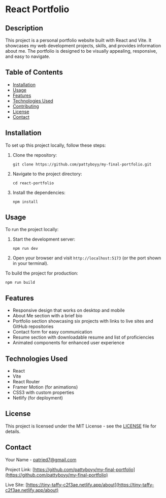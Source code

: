 # React Portfolio

## Description

This project is a personal portfolio website built with React and Vite. It showcases my web development  projects, skills, and provides information about me. The portfolio is designed to be visually appealing, responsive, and easy to navigate.

## Table of Contents

- [Installation](#installation)
- [Usage](#usage)
- [Features](#features)
- [Technologies Used](#technologies-used)
- [Contributing](#contributing)
- [License](#license)
- [Contact](#contact)

## Installation

To set up this project locally, follow these steps:

1. Clone the repository:
   ```
   git clone https://github.com/pattyboyy/my-final-portfolio.git
   ```
2. Navigate to the project directory:
   ```
   cd react-portfolio
   ```
3. Install the dependencies:
   ```
   npm install
   ```

## Usage

To run the project locally:

1. Start the development server:
   ```
   npm run dev
   ```
2. Open your browser and visit `http://localhost:5173` (or the port shown in your terminal).

To build the project for production:

```
npm run build
```

## Features

- Responsive design that works on desktop and mobile
- About Me section with a brief bio
- Portfolio section showcasing six projects with links to live sites and GitHub repositories
- Contact form for easy communication
- Resume section with downloadable resume and list of proficiencies
- Animated components for enhanced user experience

## Technologies Used

- React
- Vite
- React Router
- Framer Motion (for animations)
- CSS3 with custom properties
- Netlify (for deployment)



## License

This project is licensed under the MIT License - see the [LICENSE](LICENSE) file for details.

## Contact

Your Name - [patried7@gmail.com](mailto:patried7@gmail.com)

Project Link: [https://github.com/pattyboyy/my-final-portfolio](https://github.com/pattyboyy/my-final-portfolio)

Live Site: [https://tiny-taffy-c2f3ae.netlify.app/about](https://tiny-taffy-c2f3ae.netlify.app/about)
